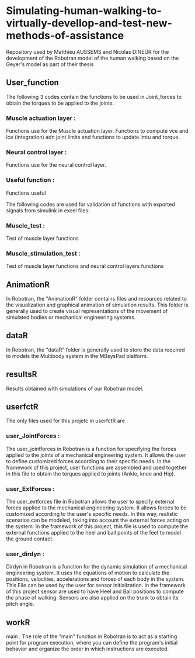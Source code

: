 # Simulating-human-walking-to-virtually-devellop-and-test-new-methods-of-assistance
Repository used by Matthieu AUSSEMS and Nicolas DINEUR for the development of the Robotran model of the human walking based on the Geyer's model as part of their thesis

## User_function
The following 3 codes contain the functions to be used in Joint_forces to obtain the torques to be applied to the joints.
 
### Muscle actuation layer : 
Functions use for the Muscle actuation layer. Functions to compute vce and lce (integration) adn joint limits and functions to update lmtu and torque.

### Neural control layer : 
Functions use for the neural control layer.

### Useful function : 
Functions useful

The following codes are used for validation of functions with exported signals from simulink in excel files:

### Muscle_test : 
Test of muscle layer functions

### Muscle_stimulation_test : 
Test of muscle layer functions and neural control layers functions

## AnimationR
In Robotran, the "AnimationR" folder contains files and resources related to the visualization and graphical animation of simulation results. This folder is generally used to create visual representations of the movement of simulated bodies or mechanical engineering systems.

## dataR
In Robotran, the "dataR" folder is generally used to store the data required to models the Multibody system in the MBsysPad platform.

## resultsR
Results obtained with simulations of our Robotran model.

## userfctR
The only files used for this projetc in userfctR are : 

### user_JointForces : 
The user_jointforces in Robotran is a function for specifying the forces applied to the joints of a mechanical engineering system.
It allows the user to define customized forces according to their specific needs. In the framework of this project, user functions are assembled and used together in this file to obtain the torques applied to joints (Ankle, knee and Hip).

### user_ExtForces : 
The user_extforces file in Robotran allows the user to specify external forces applied to the mechanical engineering system.
It allows forces to be customized according to the user's specific needs.
In this way, realistic scenarios can be modeled, taking into account the external forces acting on the system.
In the framework of this project, this file is used to compute the external functions applied to the heel and ball points of the feet to model the ground contact.

### user_dirdyn : 
Dirdyn in Robotran is a function for the dynamic simulation of a mechanical engineering system. It uses the equations of motion to calculate the positions, velocities, accelerations and forces of each body in the system.
This File can be used by the user for sensor initialization. In the framework of this project sensor are used to have Heel and Ball positions to compute the phase of walking. Sensors are also applied on the trunk to obtain its pitch angle.

## workR
main : The role of the "main" function in Robotran is to act as a starting point for program execution, where you can define the program's initial behavior and organize the order in which instructions are executed.
